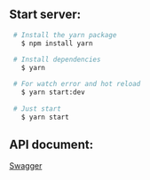 ## Start server:
```bash
 # Install the yarn package
   $ npm install yarn
   
 # Install dependencies
   $ yarn

 # For watch error and hot reload
   $ yarn start:dev
   
 # Just start
   $ yarn start
```
## API document:
[Swagger](http://localhost:3000/docs#)
